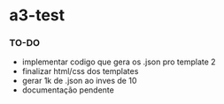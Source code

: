 # a3-test

### TO-DO
- implementar codigo que gera os .json pro template 2
- finalizar html/css dos templates
- gerar 1k de .json ao inves de 10
- documentação pendente